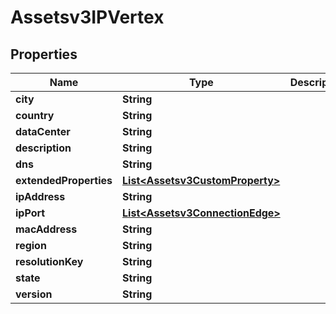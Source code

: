 

# Assetsv3IPVertex


## Properties

| Name | Type | Description | Notes |
|------------ | ------------- | ------------- | -------------|
|**city** | **String** |  |  [optional] |
|**country** | **String** |  |  [optional] |
|**dataCenter** | **String** |  |  [optional] |
|**description** | **String** |  |  [optional] |
|**dns** | **String** |  |  [optional] |
|**extendedProperties** | [**List&lt;Assetsv3CustomProperty&gt;**](Assetsv3CustomProperty.md) |  |  [optional] |
|**ipAddress** | **String** |  |  [optional] |
|**ipPort** | [**List&lt;Assetsv3ConnectionEdge&gt;**](Assetsv3ConnectionEdge.md) |  |  [optional] |
|**macAddress** | **String** |  |  [optional] |
|**region** | **String** |  |  [optional] |
|**resolutionKey** | **String** |  |  [optional] |
|**state** | **String** |  |  [optional] |
|**version** | **String** |  |  [optional] |



